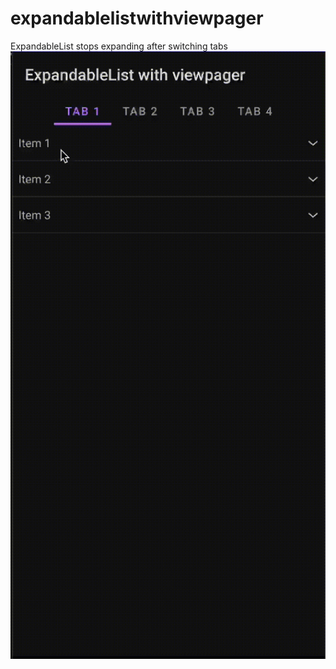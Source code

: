 # expandablelistwithviewpager

ExpandableList stops expanding after switching tabs
![screen](screen_record.gif)